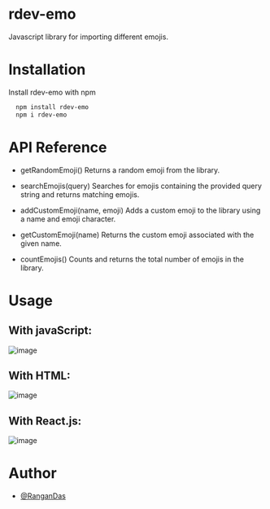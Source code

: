 # rdev-emo
Javascript library for importing different emojis.

# Installation

Install rdev-emo with npm

```bash
  npm install rdev-emo
  npm i rdev-emo
```

# API Reference

- getRandomEmoji()
  Returns a random emoji from the library.

- searchEmojis(query)
Searches for emojis containing the provided query string and returns matching emojis.

- addCustomEmoji(name, emoji)
Adds a custom emoji to the library using a name and emoji character.

- getCustomEmoji(name)
Returns the custom emoji associated with the given name.

- countEmojis()
Counts and returns the total number of emojis in the library.

# Usage

## With javaScript:
![image](https://github.com/RanganDas/rdev-emo/assets/87899366/c131e3b9-aab3-4ac3-953c-d7a0cf2f027b)


## With HTML:
![image](https://github.com/RanganDas/rdev-emo/assets/87899366/769557f9-3331-4494-bf72-26e117b81db9)


## With React.js:
![image](https://github.com/RanganDas/rdev-emo/assets/87899366/0fb580f8-66b1-45af-8709-59ad72e3494d)

# Author

- [@RanganDas](https://www.github.com/RanganDas)






